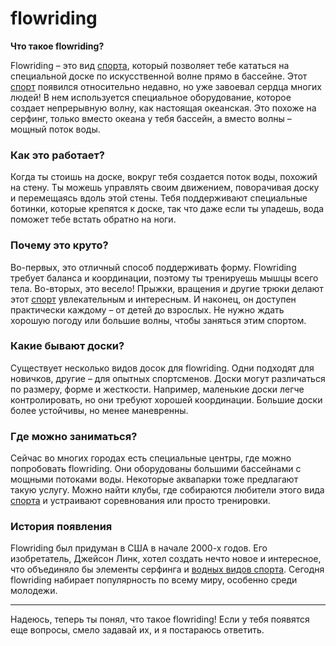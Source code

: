 # flowriding

**Что такое flowriding?**

Flowriding – это вид [спорта](./sport.md), который позволяет тебе кататься на специальной доске по искусственной волне прямо в бассейне. Этот [спорт](./sport.md) появился относительно недавно, но уже завоевал сердца многих людей! В нем используется специальное оборудование, которое создает непрерывную волну, как настоящая океанская. Это похоже на серфинг, только вместо океана у тебя бассейн, а вместо волны – мощный поток воды.

### Как это работает?

Когда ты стоишь на доске, вокруг тебя создается поток воды, похожий на стену. Ты можешь управлять своим движением, поворачивая доску и перемещаясь вдоль этой стены. Тебя поддерживают специальные ботинки, которые крепятся к доске, так что даже если ты упадешь, вода поможет тебе встать обратно на ноги.

### Почему это круто?

Во-первых, это отличный способ поддерживать форму. Flowriding требует баланса и координации, поэтому ты тренируешь мышцы всего тела. Во-вторых, это весело! Прыжки, вращения и другие трюки делают этот [спорт](./sport.md) увлекательным и интересным. И наконец, он доступен практически каждому – от детей до взрослых. Не нужно ждать хорошую погоду или большие волны, чтобы заняться этим спортом.

### Какие бывают доски?

Существует несколько видов досок для flowriding. Одни подходят для новичков, другие – для опытных спортсменов. Доски могут различаться по размеру, форме и жесткости. Например, маленькие доски легче контролировать, но они требуют хорошей координации. Большие доски более устойчивы, но менее маневренны.

### Где можно заниматься?

Сейчас во многих городах есть специальные центры, где можно попробовать flowriding. Они оборудованы большими бассейнами с мощными потоками воды. Некоторые аквапарки тоже предлагают такую услугу. Можно найти клубы, где собираются любители этого вида [спорта](./sport.md) и устраивают соревнования или просто тренировки.

### История появления

Flowriding был придуман в США в начале 2000-х годов. Его изобретатель, Джейсон Линк, хотел создать нечто новое и интересное, что объединяло бы элементы серфинга и [водных видов спорта](./water_sport.md). Сегодня flowriding набирает популярность по всему миру, особенно среди молодежи.

---

Надеюсь, теперь ты понял, что такое flowriding! Если у тебя появятся еще вопросы, смело задавай их, и я постараюсь ответить.